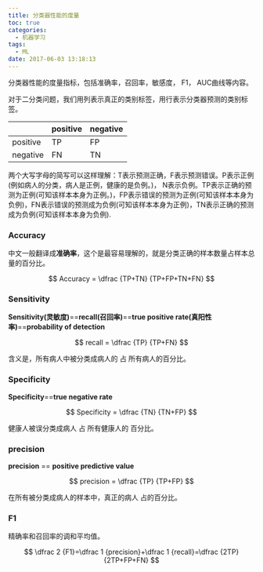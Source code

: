 ```yaml
---
title: 分类器性能的度量
toc: true
categories:
  - 机器学习
tags:
  - ML
date: 2017-06-03 13:18:13
---
```


分类器性能的度量指标，包括准确率，召回率，敏感度， F1， AUC曲线等内容。

<!-- more -->

对于二分类问题，我们用列表示真正的类别标签，用行表示分类器预测的类别标签。

||positive|negative|
|--|--|--|
|positive| TP | FP |
|negative| FN | TN |

两个大写字母的简写可以这样理解：T表示预测正确，F表示预测错误。P表示正例(例如病人的分类，病人是正例，健康的是负例。)， N表示负例。TP表示正确的预测为正例(可知该样本本身为正例。)，FP表示错误的预测为正例(可知该样本本身为负例)，FN表示错误的预测成为负例(可知该样本本身为正例)，TN表示正确的预测成为负例(可知该样本本身为负例).
### Accuracy

中文一般翻译成**准确率**，这个是最容易理解的，就是分类正确的样本数量占样本总量的百分比。

$$
Accuracy = \dfrac {TP+TN} {TP+FP+TN+FN}
$$



### Sensitivity

**Sensitivity(灵敏度)**==**recall(召回率)**==**true positive rate(真阳性率)**==**probability of detection**

$$
recall = \dfrac {TP} {TP+FN}
$$

含义是，所有病人中被分类成病人的 占 所有病人的百分比。
### Specificity

**Specificity**==**true negative rate**

$$
Specificity = \dfrac {TN} {TN+FP}
$$

健康人被误分类成病人 占 所有健康人的 百分比。

### precision

**precision** == **positive predictive value**

$$
precision = \dfrac {TP} {TP+FP}
$$

在所有被分类成病人的样本中，真正的病人 占的百分比。

### F1

精确率和召回率的调和平均值。

$$
\dfrac 2 {F1}=\dfrac 1 {precision}+\dfrac 1 {recall}=\dfrac {2TP} {2TP+FP+FN}
$$
